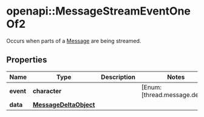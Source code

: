 # openapi::MessageStreamEventOneOf2

Occurs when parts of a [Message](/docs/api-reference/messages/object) are being streamed.

## Properties
Name | Type | Description | Notes
------------ | ------------- | ------------- | -------------
**event** | **character** |  | [Enum: [thread.message.delta]] 
**data** | [**MessageDeltaObject**](MessageDeltaObject.md) |  | 



